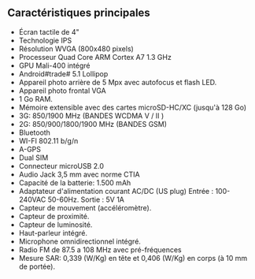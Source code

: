 ## Caractéristiques principales

*	Écran tactile de 4"
*	Technologie IPS
*	Résolution WVGA (800x480 pixels)
*	Processeur Quad Core ARM Cortex A7 1.3 GHz
*	GPU Mali-400 intégré
*	Android#trade# 5.1 Lollipop
*	Appareil photo arrière de 5 Mpx avec autofocus et flash LED.
*	Appareil photo frontal VGA
*	1 Go RAM.
*	Mémoire extensible avec des cartes microSD-HC/XC (jusqu'à 128 Go)
*	3G: 850/1900 MHz (BANDES WCDMA V / II )
*	2G: 850/900/1800/1900 MHz (BANDES GSM)
*	Bluetooth
*	WI-FI 802.11 b/g/n
*	A-GPS
*	Dual SIM
*	Connecteur microUSB 2.0
*	Audio Jack 3,5 mm avec norme CTIA
*	Capacité de la batterie: 1.500 mAh
*	Adaptateur d'alimentation courant AC/DC (US plug) Entrée : 100-240VAC 50-60Hz. Sortie :  5V 1A
*	Capteur de mouvement (accéléromètre).
*	Capteur de proximité.
*	Capteur de luminosité.
*	Haut-parleur intégré.
*	Microphone omnidirectionnel intégré.
*	Radio FM de 87.5 a 108 MHz avec pré-fréquences
*	Mesure SAR: 0,339 (W/Kg) en tête et 0,406 (W/Kg) en corps (à 10 mm de portée).

